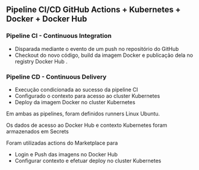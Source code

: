 ## Pipeline CI/CD GitHub Actions + Kubernetes + Docker + Docker Hub


### Pipeline CI - Continuous Integration
- Disparada mediante o evento de um push no repositório do GitHub
- Checkout do novo código, build da imagem Docker e publicação dela no registry Docker Hub .

### Pipeline CD - Continuous Delivery
- Execução condicionada ao sucesso da pipeline CI
- Configurado o contexto para acesso ao cluster Kubernetes
- Deploy da imagem Docker no cluster Kubernetes


Em ambas as pipelines, foram definidos runners Linux Ubuntu.

Os dados de acesso ao Docker Hub e contexto Kubernetes foram armazenados em Secrets

Foram utilizadas actions do Marketplace para
- Login e Push das imagens no Docker Hub 
- Configurar contexto e efetuar deploy no cluster Kubernetes
